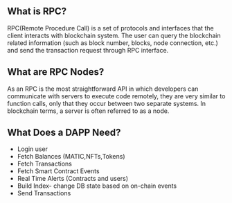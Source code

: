 ## What is RPC?
RPC(Remote Procedure Call) is a set of protocols and interfaces that the client interacts with blockchain system. 
The user can query the blockchain related information (such as block number, blocks, node connection, etc.) and 
send the transaction request through RPC interface.

## What are RPC Nodes?
As an RPC is the most straightforward API in which developers can communicate with servers to execute code remotely, 
they are very similar to function calls, only that they occur between two separate systems. In blockchain terms, 
a server is often referred to as a node.


## What Does a DAPP Need?
* Login user
* Fetch Balances (MATIC,NFTs,Tokens)
* Fetch Transactions
* Fetch Smart Contract Events
* Real Time Alerts (Contracts and users)
* Build Index- change DB state based on on-chain events
* Send Transactions
